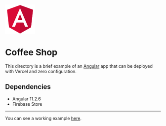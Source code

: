 ![Angular Logo](https://github.com/vercel/vercel/blob/master/packages/frameworks/logos/angular.svg)

# Coffee Shop

This directory is a brief example of an [Angular](https://angular.io/) app that can be deployed with Vercel and zero configuration.

## Dependencies

- Angular 11.2.6
- Firebase Store

---

You can see a working example [here](https://none.pp.ua).
